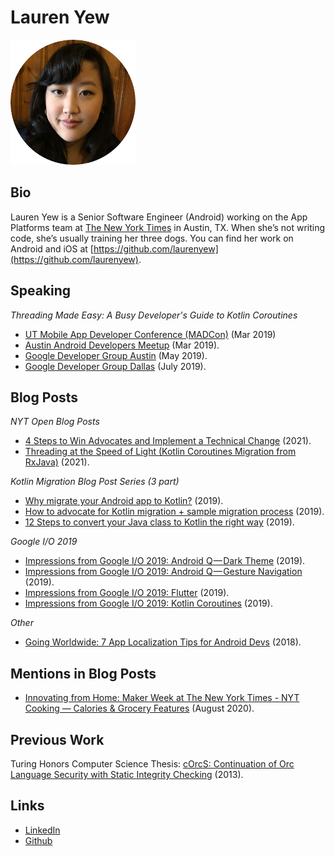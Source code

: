 # Lauren Yew
<img src="images/ProfilePhotoCircle.png" data-canonical-src="images/ProfilePhotoCircle.png" width="200" height="200" />

## Bio
Lauren Yew is a Senior Software Engineer (Android) working on the App Platforms team at [The New York Times](https://www.nytco.com/careers/) in Austin, TX. When she’s not writing code, she’s usually training her three dogs. You can find her work on Android and iOS at [https://github.com/laurenyew](https://github.com/laurenyew).

## Speaking
*Threading Made Easy: A Busy Developer's Guide to Kotlin Coroutines*
* [UT Mobile App Developer Conference (MADCon)](https://www.txcsmad.com/madcon/) (Mar 2019) 
* [Austin Android Developers Meetup](https://www.meetup.com/Austin-Android-Developer-Meetup/events/259316686/) (Mar 2019).
* [Google Developer Group Austin](https://www.meetup.com/gdgaustin/events/259531184/) (May 2019). 
* [Google Developer Group Dallas](https://www.meetup.com/gdgdallas/events/262286209/) (July 2019).

## Blog Posts
*NYT Open Blog Posts*
* [4 Steps to Win Advocates and Implement a Technical Change](https://open.nytimes.com/4-steps-to-win-advocates-and-implement-a-technical-change-b2a9b922559b) (2021).
* [Threading at the Speed of Light (Kotlin Coroutines Migration from RxJava)](https://open.nytimes.com/threading-at-the-speed-of-light-6ae31257307a) (2021).

*Kotlin Migration Blog Post Series (3 part)*
* [Why migrate your Android app to Kotlin?](https://medium.com/@laurenyew/why-migrate-your-android-app-to-kotlin-2220218952a9) (2019).
* [How to advocate for Kotlin migration + sample migration process](https://medium.com/@laurenyew/how-to-advocate-for-kotlin-migration-sample-migration-process-3d178d8b638) (2019).
* [12 Steps to convert your Java class to Kotlin the right way](https://medium.com/@laurenyew/12-steps-to-convert-your-java-class-to-kotlin-the-right-way-9a718cfb498d?sk=b974e7681d164652494476f545b6100b) (2019).

*Google I/O 2019*
* [Impressions from Google I/O 2019: Android Q — Dark Theme](https://medium.com/ua-makers/impressions-from-google-i-o-2019-android-q-dark-theme-5af500f87161) (2019).
* [Impressions from Google I/O 2019: Android Q — Gesture Navigation](https://medium.com/ua-makers/impressions-from-google-i-o-2019-android-q-gesture-navigation-80c28ce45b1a) (2019).
* [Impressions from Google I/O 2019: Flutter](https://medium.com/p/impressions-from-google-i-o-2019-flutter-9cd4b72edefb?source=email-2e7a92038d8--writer.postDistributed&sk=abeb951c0fc5be66d4e5641960a08698) (2019).
* [Impressions from Google I/O 2019: Kotlin Coroutines](https://medium.com/@laurenyew/impressions-of-google-i-o-2019-kotlin-coroutines-19b6af1e0e3) (2019).

*Other*
* [Going Worldwide: 7 App Localization Tips for Android Devs](https://www.phunware.com/blog/going-worldwide-7-tips/) (2018).

## Mentions in Blog Posts
* [Innovating from Home: Maker Week at The New York Times - NYT Cooking — Calories & Grocery Features](https://open.nytimes.com/innovating-from-home-maker-week-at-the-new-york-times-50ecfa38aca1) (August 2020).

## Previous Work
Turing Honors Computer Science Thesis: [cOrcS: Continuation of Orc Language Security with Static Integrity Checking](https://apps.cs.utexas.edu/tech_reports/reports/tr/TR-2113.pdf) (2013).

## Links
* [LinkedIn](https://www.linkedin.com/in/laurenyew/)
* [Github](https://github.com/laurenyew)
